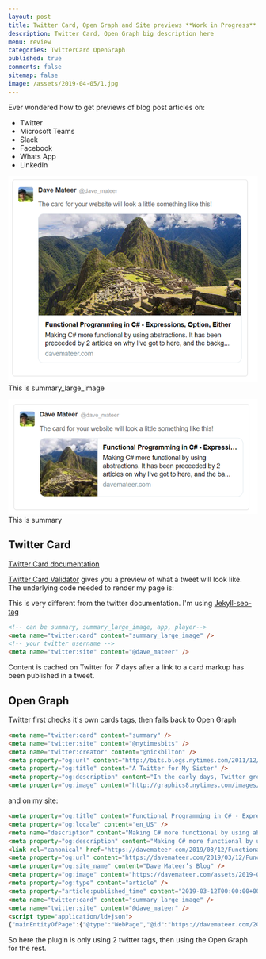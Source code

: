 ```yaml
---
layout: post
title: Twitter Card, Open Graph and Site previews **Work in Progress**
description: Twitter Card, Open Graph big description here 
menu: review
categories: TwitterCard OpenGraph
published: true 
comments: false
sitemap: false
image: /assets/2019-04-05/1.jpg
---
```


Ever wondered how to get previews of blog post articles on:

- Twitter
- Microsoft Teams 
- Slack
- Facebook
- Whats App
- LinkedIn

![ps](/assets/2019-04-07/1.png)  
This is summary_large_image

![ps](/assets/2019-04-07/2.png)  
This is summary

## Twitter Card
[Twitter Card documentation](https://developer.twitter.com/en/docs/tweets/optimize-with-cards/guides/getting-started)

[Twitter Card Validator](https://cards-dev.twitter.com/validator) gives you a preview of what a tweet will look like.  
The underlying code needed to render my page is:

This is very different from the twitter documentation. I'm using [Jekyll-seo-tag](https://github.com/jekyll/jekyll-seo-tag)
```html
<!-- can be summary, summary_large_image, app, player-->
<meta name="twitter:card" content="summary_large_image" />
<!-- your twitter username -->
<meta name="twitter:site" content="@dave_mateer" />
```
Content is cached on Twitter for 7 days after a link to a card markup has been published in a tweet.


## Open Graph
Twitter first checks it's own cards tags, then falls back to Open Graph

```html
<meta name="twitter:card" content="summary" />
<meta name="twitter:site" content="@nytimesbits" />
<meta name="twitter:creator" content="@nickbilton" />
<meta property="og:url" content="http://bits.blogs.nytimes.com/2011/12/08/a-twitter-for-my-sister/" />
<meta property="og:title" content="A Twitter for My Sister" />
<meta property="og:description" content="In the early days, Twitter grew so quickly that it was almost impossible to add new features because engineers spent their time trying to keep the rocket ship from stalling." />
<meta property="og:image" content="http://graphics8.nytimes.com/images/2011/12/08/technology/bits-newtwitter/bits-newtwitter-tmagArticle.jpg" />
```

and on my site:

```html
<meta property="og:title" content="Functional Programming in C# - Expressions, Option, Either" />
<meta property="og:locale" content="en_US" />
<meta name="description" content="Making C# more functional by using abstractions. It has been preceeded by 2 articles on why I’ve got to here, and the background reasons behind trying functional programming in C#." />
<meta property="og:description" content="Making C# more functional by using abstractions. It has been preceeded by 2 articles on why I’ve got to here, and the background reasons behind trying functional programming in C#." />
<link rel="canonical" href="https://davemateer.com/2019/03/12/Functional-Programming-in-C-Sharp-Expressions-Options-Either" />
<meta property="og:url" content="https://davemateer.com/2019/03/12/Functional-Programming-in-C-Sharp-Expressions-Options-Either" />
<meta property="og:site_name" content="Dave Mateer’s Blog" />
<meta property="og:image" content="https://davemateer.com/assets/2019-04-05/2.jpg" />
<meta property="og:type" content="article" />
<meta property="article:published_time" content="2019-03-12T00:00:00+00:00" />
<meta name="twitter:card" content="summary_large_image" />
<meta name="twitter:site" content="@dave_mateer" />
<script type="application/ld+json">
{"mainEntityOfPage":{"@type":"WebPage","@id":"https://davemateer.com/2019/03/12/Functional-Programming-in-C-Sharp-Expressions-Options-Either"},"@type":"BlogPosting","url":"https://davemateer.com/2019/03/12/Functional-Programming-in-C-Sharp-Expressions-Options-Either","dateModified":"2019-03-12T00:00:00+00:00","datePublished":"2019-03-12T00:00:00+00:00","headline":"Functional Programming in C# - Expressions, Option, Either","image":"https://davemateer.com/assets/2019-04-05/2.jpg","description":"Making C# more functional by using abstractions. It has been preceeded by 2 articles on why I’ve got to here, and the background reasons behind trying functional programming in C#.","@context":"http://schema.org"}</script>
```

So here the plugin is only using 2 twitter tags, then using the Open Graph for the rest.  



